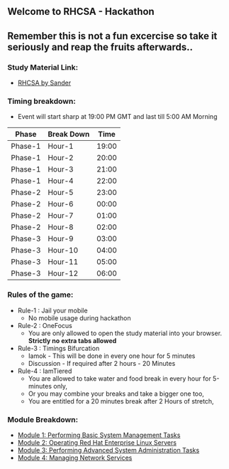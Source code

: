 ## Welcome to RHCSA - Hackathon

## Remember this is not a fun excercise so take it seriously and reap the fruits afterwards..

### Study Material Link:
* [RHCSA by Sander](https://www.safaribooksonline.com/library/view/red-hat-certified/9780134723990/)

### Timing breakdown:
* Event will start sharp at 19:00 PM GMT and last till 5:00 AM Morning

Phase   | Break Down    | Time
--------|---------------|---------
 Phase-1| Hour-1        | 19:00
 Phase-1| Hour-2        | 20:00
 Phase-1| Hour-3        | 21:00
 Phase-1| Hour-4        | 22:00
 Phase-2 | Hour-5        | 23:00
  Phase-2       | Hour-6        | 00:00
  Phase-2       | Hour-7        | 01:00
  Phase-2       | Hour-8        | 02:00
Phase-3 | Hour-9        | 03:00
Phase-3        | Hour-10       | 04:00
Phase-3        | Hour-11       | 05:00
 Phase-3       | Hour-12       | 06:00
      

### Rules of the game:
* Rule-1 : Jail your mobile
  - No mobile usage during hackathon
* Rule-2 : OneFocus
  - You are only allowed to open the study material into your browser. **Strictly no extra tabs allowed**
* Rule-3 : Timings Bifurcation 
  - Iamok - This will be done in every one hour for 5 minutes
  - Discussion - If required after 2 hours - 20 Minutes
* Rule-4 : IamTiered
  - You are allowed to take water and food break in every hour for 5-minutes only,
  - Or you may combine your breaks and take a bigger one too,
  - You are entitled for a 20 minutes break after 2 Hours of stretch,


### Module Breakdown:
* [Module 1: Performing Basic System Management Tasks](https://www.safaribooksonline.com/library/view/red-hat-certified/9780134723990/RHCA_01_00_00.html)
* [Module 2: Operating Red Hat Enterprise Linux Servers](https://www.safaribooksonline.com/library/view/red-hat-certified/9780134723990/RHCA_02_00_00.html)
* [Module 3: Performing Advanced System Administration Tasks](https://www.safaribooksonline.com/library/view/red-hat-certified/9780134723990/RHCA_03_00_00.html)
* [Module 4: Managing Network Services](https://www.safaribooksonline.com/library/view/red-hat-certified/9780134723990/RHCA_04_00_00.html)
